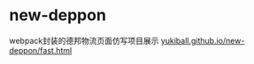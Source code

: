 # new-deppon
webpack封装的德邦物流页面仿写项目展示
[yukiball.github.io/new-deppon/fast.html](https://yukiball.github.io/new-deppon/fast.html)
